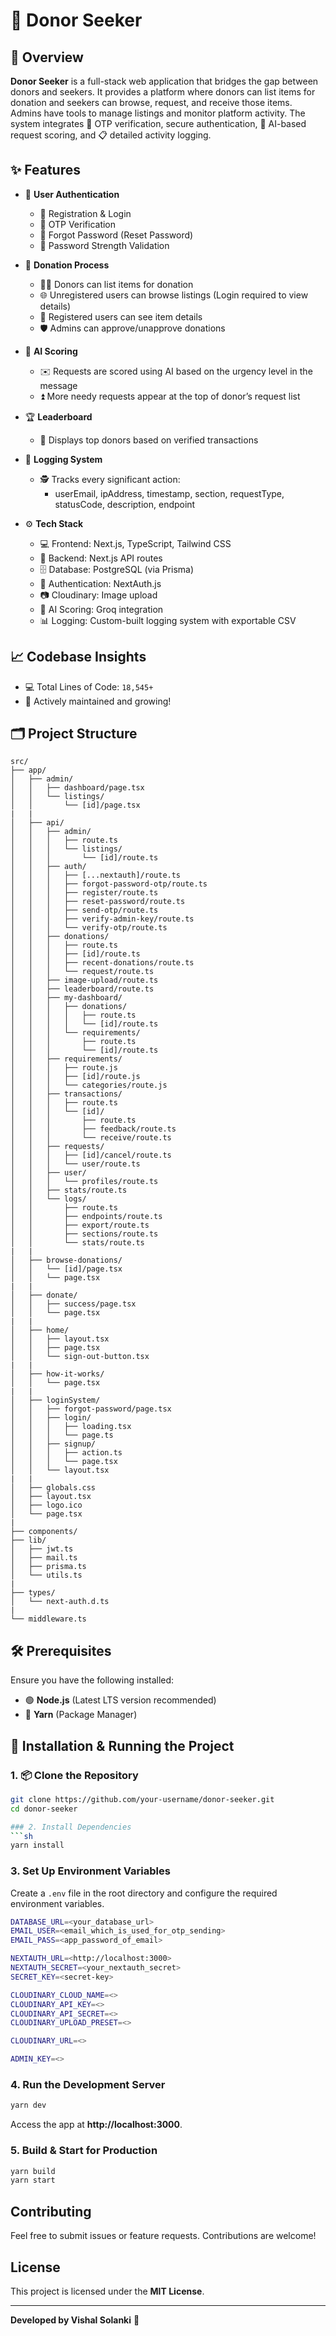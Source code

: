 # 💖 Donor Seeker

## 🧭 Overview  
**Donor Seeker** is a full-stack web application that bridges the gap between donors and seekers. It provides a platform where donors can list items for donation and seekers can browse, request, and receive those items. Admins have tools to manage listings and monitor platform activity. The system integrates 🔐 OTP verification, secure authentication, 🤖 AI-based request scoring, and 📋 detailed activity logging.

## ✨ Features  

- 🔐 **User Authentication**  
  - 📝 Registration & Login  
  - 📲 OTP Verification  
  - 🔁 Forgot Password (Reset Password)  
  - 💪 Password Strength Validation  

- 🎁 **Donation Process**  
  - 🙋‍♂️ Donors can list items for donation  
  - 🌐 Unregistered users can browse listings (Login required to view details)  
  - 👥 Registered users can see item details  
  - 🛡️ Admins can approve/unapprove donations  

- 🤖 **AI Scoring**  
  - ✉️ Requests are scored using AI based on the urgency level in the message  
  - ⏫ More needy requests appear at the top of donor’s request list  

- 🏆 **Leaderboard**  
  - 🌟 Displays top donors based on verified transactions  

- 🧾 **Logging System**  
  - 🕵️ Tracks every significant action:  
    - userEmail, ipAddress, timestamp, section, requestType, statusCode, description, endpoint  

- ⚙️ **Tech Stack**  
  - 💻 Frontend: Next.js, TypeScript, Tailwind CSS  
  - 🧠 Backend: Next.js API routes  
  - 🗄️ Database: PostgreSQL (via Prisma)  
  - 🔐 Authentication: NextAuth.js  
  - 📷 Cloudinary: Image upload  
  - 🧠 AI Scoring: Groq integration  
  - 📊 Logging: Custom-built logging system with exportable CSV  

## 📈 Codebase Insights
- 💻 Total Lines of Code: `18,545+`
- 🚧 Actively maintained and growing!

## 🗂️ Project Structure
```
src/
├── app/
│   ├── admin/
│   │   ├── dashboard/page.tsx
│   │   └── listings/
│   │       └── [id]/page.tsx
|   |
│   ├── api/
│   │   ├── admin/
│   │   │   ├── route.ts
│   │   │   └── listings/
│   │   │       └── [id]/route.ts
│   │   ├── auth/
│   │   │   ├── [...nextauth]/route.ts
│   │   │   ├── forgot-password-otp/route.ts
│   │   │   ├── register/route.ts
│   │   │   ├── reset-password/route.ts
│   │   │   ├── send-otp/route.ts
│   │   │   ├── verify-admin-key/route.ts
│   │   │   └── verify-otp/route.ts
│   │   ├── donations/
│   │   │   ├── route.ts
│   │   │   ├── [id]/route.ts
│   │   │   ├── recent-donations/route.ts
│   │   │   └── request/route.ts
│   │   ├── image-upload/route.ts
│   │   ├── leaderboard/route.ts
│   │   ├── my-dashboard/
│   │   │   ├── donations/
│   │   │   │   ├── route.ts
│   │   │   │   └── [id]/route.ts
│   │   │   └── requirements/
│   │   │       ├── route.ts
│   │   │       └── [id]/route.ts
│   │   ├── requirements/
│   │   │   ├── route.js
│   │   │   ├── [id]/route.js
│   │   │   └── categories/route.js
│   │   ├── transactions/
│   │   │   ├── route.ts
│   │   │   └── [id]/
│   │   │       ├── route.ts
│   │   │       ├── feedback/route.ts
│   │   │       └── receive/route.ts
│   │   ├── requests/
│   │   │   ├── [id]/cancel/route.ts
│   │   │   └── user/route.ts
│   │   ├── user/
│   │   │   └── profiles/route.ts
│   │   ├── stats/route.ts
│   │   └── logs/
│   │       ├── route.ts
│   │       ├── endpoints/route.ts
│   │       ├── export/route.ts
│   │       ├── sections/route.ts
│   │       └── stats/route.ts
|   |
│   ├── browse-donations/
│   │   └── [id]/page.tsx
│   │   └── page.tsx
|   |
│   ├── donate/
│   │   ├── success/page.tsx
│   │   └── page.tsx
|   |
│   ├── home/
│   │   ├── layout.tsx
│   │   ├── page.tsx
│   │   └── sign-out-button.tsx
|   |
│   ├── how-it-works/
│   │   └── page.tsx
|   |
│   ├── loginSystem/
│   │   ├── forgot-password/page.tsx
│   │   ├── login/
│   │   │   ├── loading.tsx
│   │   │   └── page.ts
│   │   ├── signup/
│   │   │   ├── action.ts
│   │   │   └── page.tsx
│   │   └── layout.tsx
|   |
│   ├── globals.css
│   ├── layout.tsx
│   ├── logo.ico
│   └── page.tsx
|   
├── components/
├── lib/
│   ├── jwt.ts
│   ├── mail.ts
│   ├── prisma.ts
│   └── utils.ts
|
├── types/
│   └── next-auth.d.ts
|
└── middleware.ts

```

## 🛠️ Prerequisites  
Ensure you have the following installed:  
- 🟢 **Node.js** (Latest LTS version recommended)  
- 🧶 **Yarn** (Package Manager)  

## 🚀 Installation & Running the Project  

### 1. 📦 Clone the Repository  
```sh
git clone https://github.com/your-username/donor-seeker.git
cd donor-seeker

### 2. Install Dependencies
```sh
yarn install
```

### 3. Set Up Environment Variables
Create a `.env` file in the root directory and configure the required environment variables.
```sh
DATABASE_URL=<your_database_url>
EMAIL_USER=<email_which_is_used_for_otp_sending>
EMAIL_PASS=<app_password_of_email>

NEXTAUTH_URL=<http://localhost:3000>
NEXTAUTH_SECRET=<your_nextauth_secret>
SECRET_KEY=<secret-key>

CLOUDINARY_CLOUD_NAME=<>
CLOUDINARY_API_KEY=<>
CLOUDINARY_API_SECRET=<>
CLOUDINARY_UPLOAD_PRESET=<>

CLOUDINARY_URL=<>

ADMIN_KEY=<>
```

### 4. Run the Development Server
```sh
yarn dev
```
Access the app at **http://localhost:3000**.

### 5. Build & Start for Production
```sh
yarn build
yarn start
```

## Contributing
Feel free to submit issues or feature requests. Contributions are welcome!

## License
This project is licensed under the **MIT License**.

---
**Developed by Vishal Solanki** 🚀
